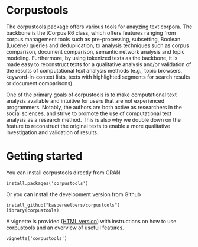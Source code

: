 Corpustools
============

The corpustools package offers various tools for anayzing text corpora. The backbone is the tCorpus R6 class, which offers features ranging from corpus management tools such as pre-processing, subsetting, Boolean (Lucene) queries and deduplication, to analysis techniques such as corpus comparison, document comparison, semantic network analysis and topic modeling. Furthermore, by using tokenized texts as the backbone, it is made easy to reconstruct texts for a qualitative analysis and/or validation of the results of computational text analysis methods (e.g., topic browsers, keyword-in-context lists, texts with highlighted segments for search results or document comparisons). 

One of the primary goals of corpustools is to make computational text analysis available and intuitive for users that are not experienced programmers. Notably, the authors are both active as researchers in the social sciences, and strive to promote the use of computational text analysis as a research method. This is also why we double down on the feature to reconstruct the original texts to enable a more qualitative investigation and validation of results. 



Getting started
============

You can install corpustools directly from CRAN

```{r}
install.packages('corpustools')
```

Or you can install the development version from Github

```{r}
install_github("kasperwelbers/corpustools")
library(corpustools)
```

A vignette is provided ([HTML version](http://htmlpreview.github.io/?https://github.com/kasperwelbers/corpustools/blob/master/vignettes/corpustools.html)) with instructions on how to use corpustools and an overview of usefull features.

```{r}
vignette('corpustools')
```
